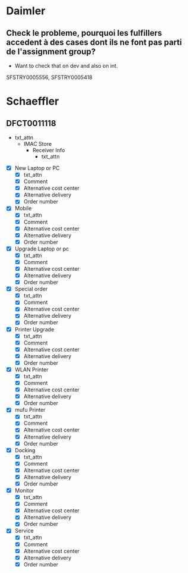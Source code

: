 # Daimler

## Check le probleme, pourquoi les fulfillers accedent à des cases dont ils ne font pas parti de l'assignment group?

- Want to check that on dev and also on int.

SFSTRY0005556, SFSTRY0005418

# Schaeffler

## DFCT0011118

- txt_attn
	- IMAC Store
		- Receiver Info
			- txt_attn
- [x] New Laptop or PC
	- [x] txt_attn
	- [x] Comment
	- [x] Alternative cost center
	- [x] Alternative delivery
	- [x] Order number
- [x] Mobile
	- [x] txt_attn
	- [x] Comment
	- [x] Alternative cost center
	- [x] Alternative delivery
	- [x] Order number
- [x] Upgrade Laptop or pc
	- [x] txt_attn
	- [x] Comment
	- [x] Alternative cost center
	- [x] Alternative delivery
	- [x] Order number
- [x] Special order
	- [x] txt_attn
	- [x] Comment
	- [x] Alternative cost center
	- [x] Alternative delivery
	- [x] Order number
- [x] Printer Upgrade
	- [x] txt_attn
	- [x] Comment
	- [x] Alternative cost center
	- [x] Alternative delivery
	- [x] Order number
- [x] WLAN Printer
	- [x] txt_attn
	- [x] Comment
	- [x] Alternative cost center
	- [x] Alternative delivery
	- [x] Order number
- [x] mufu Printer
	- [x] txt_attn
	- [x] Comment
	- [x] Alternative cost center
	- [x] Alternative delivery
	- [x] Order number
- [x] Docking
	- [x] txt_attn
	- [x] Comment
	- [x] Alternative cost center
	- [x] Alternative delivery
	- [x] Order number
- [x] Monitor
	- [x] txt_attn
	- [x] Comment
	- [x] Alternative cost center
	- [x] Alternative delivery
	- [x] Order number
- [x] Service
	- [x] txt_attn
	- [x] Comment
	- [x] Alternative cost center
	- [x] Alternative delivery
	- [x] Order number